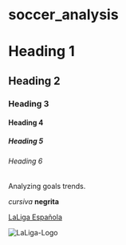 # soccer_analysis
# Heading 1  
## Heading 2  
### Heading 3  
#### Heading 4  
##### Heading 5  
###### Heading 6  

Analyzing goals trends.

*cursiva*
**negrita**

[LaLiga Española](https://www.laliga.com/es-PE)

![LaLiga-Logo](https://github.com/user-attachments/assets/c3be547c-bd97-45b7-b33b-a6bf5f65ccae)

